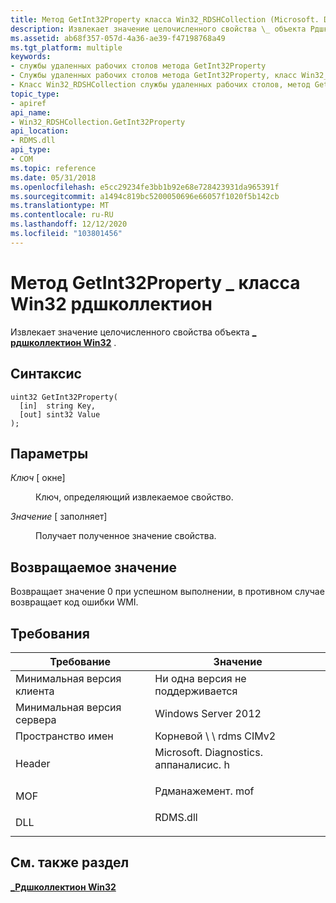 ```yaml
---
title: Метод GetInt32Property класса Win32_RDSHCollection (Microsoft. Diagnostics. аппаналисис. h)
description: Извлекает значение целочисленного свойства \_ объекта Рдшколлектион Win32.
ms.assetid: ab68f357-057d-4a36-ae39-f47198768a49
ms.tgt_platform: multiple
keywords:
- службы удаленных рабочих столов метода GetInt32Property
- Службы удаленных рабочих столов метода GetInt32Property, класс Win32_RDSHCollection
- Класс Win32_RDSHCollection службы удаленных рабочих столов, метод GetInt32Property
topic_type:
- apiref
api_name:
- Win32_RDSHCollection.GetInt32Property
api_location:
- RDMS.dll
api_type:
- COM
ms.topic: reference
ms.date: 05/31/2018
ms.openlocfilehash: e5cc29234fe3bb1b92e68e728423931da965391f
ms.sourcegitcommit: a1494c819bc5200050696e66057f1020f5b142cb
ms.translationtype: MT
ms.contentlocale: ru-RU
ms.lasthandoff: 12/12/2020
ms.locfileid: "103801456"
---
```

# <a name="getint32property-method-of-the-win32_rdshcollection-class"></a>Метод GetInt32Property \_ класса Win32 рдшколлектион

Извлекает значение целочисленного свойства объекта [**\_ рдшколлектион Win32**](win32-rdshcollection.md) .

## <a name="syntax"></a>Синтаксис


```mof
uint32 GetInt32Property(
  [in]  string Key,
  [out] sint32 Value
);
```



## <a name="parameters"></a>Параметры

<dl> <dt>

*Ключ* \[ окне\]
</dt> <dd>

Ключ, определяющий извлекаемое свойство.

</dd> <dt>

*Значение* \[ заполняет\]
</dt> <dd>

Получает полученное значение свойства.

</dd> </dl>

## <a name="return-value"></a>Возвращаемое значение

Возвращает значение 0 при успешном выполнении, в противном случае возвращает код ошибки WMI.

## <a name="requirements"></a>Требования



| Требование | Значение |
|-------------------------------------|----------------------------------------------------------------------------------------------------------------|
| Минимальная версия клиента<br/> | Ни одна версия не поддерживается<br/>                                                                                      |
| Минимальная версия сервера<br/> | Windows Server 2012<br/>                                                                                 |
| Пространство имен<br/>                | Корневой \\ \\ rdms CIMv2<br/>                                                                                   |
| Header<br/>                   | <dl> <dt>Microsoft. Diagnostics. аппаналисис. h</dt> </dl> |
| MOF<br/>                      | <dl> <dt>Рдманажемент. mof</dt> </dl>                    |
| DLL<br/>                      | <dl> <dt>RDMS.dll</dt> </dl>                            |



## <a name="see-also"></a>См. также раздел

<dl> <dt>

[**\_Рдшколлектион Win32**](win32-rdshcollection.md)
</dt> </dl>

 

 





